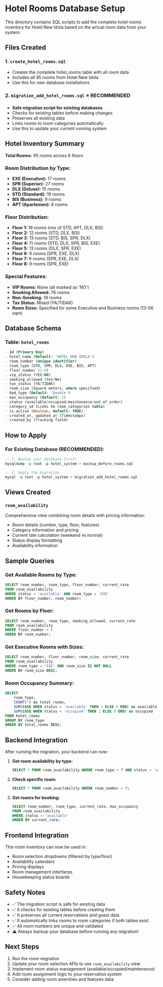 # Hotel Rooms Database Setup

This directory contains SQL scripts to add the complete hotel rooms inventory for Hotel New Idola based on the actual room data from your system.

## Files Created

### 1. `create_hotel_rooms.sql`
- Creates the complete hotel_rooms table with all room data
- Includes all 95 rooms from Hotel New Idola
- Use this for new database installations

### 2. `migration_add_hotel_rooms.sql` ⭐ **RECOMMENDED**
- **Safe migration script for existing databases**
- Checks for existing tables before making changes
- Preserves all existing data
- Links rooms to room categories automatically
- Use this to update your current running system

## Hotel Inventory Summary

**Total Rooms:** 95 rooms across 8 floors

### Room Distribution by Type:
- **EXE (Executive):** 17 rooms
- **SPR (Superior):** 27 rooms  
- **DLX (Deluxe):** 15 rooms
- **STD (Standard):** 19 rooms
- **BIS (Business):** 9 rooms
- **APT (Apartemen):** 8 rooms

### Floor Distribution:
- **Floor 1:** 19 rooms (mix of STD, APT, DLX, BIS)
- **Floor 2:** 12 rooms (STD, DLX, BIS)
- **Floor 3:** 13 rooms (STD, BIS, SPR, DLX)
- **Floor 4:** 11 rooms (STD, DLX, SPR, BIS, EXE)
- **Floor 5:** 13 rooms (DLX, SPR, EXE)
- **Floor 6:** 9 rooms (SPR, EXE, DLX)
- **Floor 7:** 9 rooms (SPR, EXE, DLX)
- **Floor 8:** 9 rooms (SPR, EXE)

### Special Features:
- **VIP Rooms:** None (all marked as 'NO')
- **Smoking Allowed:** 76 rooms
- **Non-Smoking:** 19 rooms
- **Tax Status:** Mixed (YA/TIDAK)
- **Room Sizes:** Specified for some Executive and Business rooms (13-56 sqm)

## Database Schema

### Table: `hotel_rooms`
```sql
- id (Primary Key)
- hotel_name (Default: 'HOTEL NEW IDOLA')
- room_number (Unique identifier)
- room_type (STD, SPR, DLX, EXE, BIS, APT)
- floor_number (1-8)
- vip_status (YES/NO)
- smoking_allowed (Yes/No)
- tax_status (YA/TIDAK)
- room_size (Square meters, where specified)
- bed_type (Default: 'Double')
- max_occupancy (Default: 2)
- status (available/occupied/maintenance/out_of_order)
- category_id (Links to room_categories table)
- is_active (Boolean, default: TRUE)
- created_at, updated_at (Timestamps)
- created_by (Tracking field)
```

## How to Apply

### For Existing Database (RECOMMENDED):
```sql
-- 1. Backup your database first!
mysqldump -u root -p hotel_system > backup_before_rooms.sql

-- 2. Apply the migration
mysql -u root -p hotel_system < migration_add_hotel_rooms.sql
```

## Views Created

### `room_availability`
Comprehensive view combining room details with pricing information:
- Room details (number, type, floor, features)
- Category information and pricing
- Current rate calculation (weekend vs normal)
- Status display formatting
- Availability information

## Sample Queries

### Get Available Rooms by Type:
```sql
SELECT room_number, room_type, floor_number, current_rate 
FROM room_availability 
WHERE status = 'available' AND room_type = 'EXE'
ORDER BY floor_number, room_number;
```

### Get Rooms by Floor:
```sql
SELECT room_number, room_type, smoking_allowed, current_rate
FROM room_availability 
WHERE floor_number = 5
ORDER BY room_number;
```

### Get Executive Rooms with Sizes:
```sql
SELECT room_number, floor_number, room_size, current_rate
FROM room_availability 
WHERE room_type = 'EXE' AND room_size IS NOT NULL
ORDER BY room_size DESC;
```

### Room Occupancy Summary:
```sql
SELECT 
    room_type,
    COUNT(*) as total_rooms,
    SUM(CASE WHEN status = 'available' THEN 1 ELSE 0 END) as available,
    SUM(CASE WHEN status = 'occupied' THEN 1 ELSE 0 END) as occupied
FROM hotel_rooms 
GROUP BY room_type 
ORDER BY total_rooms DESC;
```

## Backend Integration

After running the migration, your backend can now:

1. **Get room availability by type:**
   ```sql
   SELECT * FROM room_availability WHERE room_type = ? AND status = 'available';
   ```

2. **Check specific room:**
   ```sql
   SELECT * FROM room_availability WHERE room_number = ?;
   ```

3. **Get rooms for booking:**
   ```sql
   SELECT room_number, room_type, current_rate, max_occupancy 
   FROM room_availability 
   WHERE status = 'available' 
   ORDER BY current_rate;
   ```

## Frontend Integration

This room inventory can now be used in:
- Room selection dropdowns (filtered by type/floor)
- Availability calendars
- Pricing displays
- Room management interfaces
- Housekeeping status boards

## Safety Notes

- ✅ The migration script is safe for existing data
- ✅ It checks for existing tables before creating them
- ✅ It preserves all current reservations and guest data
- ✅ It automatically links rooms to room categories if both tables exist
- ✅ All room numbers are unique and validated
- ⚠️ Always backup your database before running any migration!

## Next Steps

1. Run the room migration
2. Update your room selection APIs to use `room_availability` view
3. Implement room status management (available/occupied/maintenance)
4. Add room assignment logic to your reservation system
5. Consider adding room amenities and features data